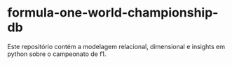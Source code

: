 # formula-one-world-championship-db

  Este repositório contém a modelagem relacional, dimensional e insights em python sobre o campeonato de f1.
